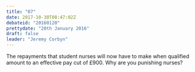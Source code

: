 ```yaml
---
title: "07"
date: 2017-10-30T08:47:02Z
debateid: "20160120"
prettydate: "20th January 2016"
draft: false
leader: "Jeremy Corbyn"
---
```


The repayments that student nurses will now have to make when qualified amount to an effective pay cut of £900. Why are you punishing nurses?